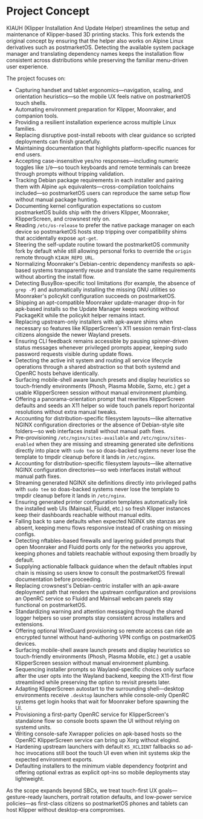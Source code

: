 # Project Concept

KIAUH (Klipper Installation And Update Helper) streamlines the setup and maintenance of Klipper-based 3D printing stacks. This fork extends the original concept by ensuring that the helper also works on Alpine Linux derivatives such as postmarketOS. Detecting the available system package manager and translating dependency names keeps the installation flow consistent across distributions while preserving the familiar menu-driven user experience.

The project focuses on:

- Capturing handset and tablet ergonomics—navigation, scaling, and orientation heuristics—so the mobile UX feels native on postmarketOS touch shells.
- Automating environment preparation for Klipper, Moonraker, and companion tools.
- Providing a resilient installation experience across multiple Linux families.
- Replacing disruptive post-install reboots with clear guidance so scripted deployments can finish gracefully.
- Maintaining documentation that highlights platform-specific nuances for end users.
- Accepting case-insensitive yes/no responses—including numeric toggles like `1`/`0`—so touch keyboards and remote terminals
  can breeze through prompts without tripping validation.
- Tracking Debian package requirements in each installer and pairing them with Alpine `apk` equivalents—cross-compilation toolchains included—so postmarketOS users can reproduce the same setup flow without manual package hunting.
- Documenting kernel configuration expectations so custom postmarketOS builds ship with the drivers Klipper, Moonraker, KlipperScreen, and crowsnest rely on.
- Reading `/etc/os-release` to prefer the native package manager on each device so postmarketOS hosts stop tripping over compatibility shims that accidentally expose `apt-get`.
- Steering the self-update routine toward the postmarketOS community fork by default while still allowing personal forks to override the `origin` remote through `KIAUH_REPO_URL`.
- Normalizing Moonraker's Debian-centric dependency manifests so apk-based systems transparently reuse and translate the same requirements without aborting the install flow.
- Detecting BusyBox-specific tool limitations (for example, the absence of `grep -P`) and automatically installing the missing GNU utilities so Moonraker's policykit configuration succeeds on postmarketOS.
- Shipping an apt-compatible Moonraker update-manager drop-in for apk-based installs so the Update Manager keeps working without PackageKit while the policykit helper remains intact.
- Replacing upstream-only installers with apk-aware shims when necessary so features like KlipperScreen's X11 session remain first-class citizens alongside the newer Wayland presets.
- Ensuring CLI feedback remains accessible by pausing spinner-driven status messages whenever privileged prompts appear, keeping sudo password requests visible during update flows.
- Detecting the active init system and routing all service lifecycle operations through a shared abstraction so that both systemd and OpenRC hosts behave identically.
- Surfacing mobile-shell aware launch presets and display heuristics so touch-friendly environments (Phosh, Plasma Mobile, Sxmo, etc.) get a usable KlipperScreen session without manual environment plumbing.
- Offering a panorama-orientation prompt that rewrites KlipperScreen defaults and seeds an X11 helper so wide touch panels report horizontal resolutions without extra manual tweaks.
- Accounting for distribution-specific filesystem layouts—like alternative NGINX configuration directories or the absence of Debian-style site folders—so web interfaces install without manual path fixes.
- Pre-provisioning `/etc/nginx/sites-available` and `/etc/nginx/sites-enabled` when they are missing and streaming generated site definitions directly into place with `sudo tee` so doas-backed systems never lose the template to tmpdir cleanup before it lands in `/etc/nginx`.
- Accounting for distribution-specific filesystem layouts—like alternative NGINX configuration directories—so web interfaces install without manual path fixes.
- Streaming generated NGINX site definitions directly into privileged paths with `sudo tee` so doas-backed systems never lose the template to tmpdir cleanup before it lands in `/etc/nginx`.
- Ensuring generated printer configuration templates automatically link the installed web UIs (Mainsail, Fluidd, etc.) so fresh Klipper instances keep their dashboards reachable without manual edits.
- Falling back to sane defaults when expected NGINX site stanzas are absent, keeping menu flows responsive instead of crashing on missing configs.
- Detecting nftables-based firewalls and layering guided prompts that open Moonraker and Fluidd ports only for the networks you approve, keeping phones and tablets reachable without exposing them broadly by default.
- Supplying actionable fallback guidance when the default nftables input chain is missing so users know to consult the postmarketOS firewall documentation before proceeding.
- Replacing crowsnest's Debian-centric installer with an apk-aware deployment path that renders the upstream configuration and provisions an OpenRC service so Fluidd and Mainsail webcam panels stay functional on postmarketOS.
- Standardizing warning and attention messaging through the shared logger helpers so user prompts stay consistent across installers and extensions.
- Offering optional WireGuard provisioning so remote access can ride an encrypted tunnel without hand-authoring VPN configs on postmarketOS devices.
- Surfacing mobile-shell aware launch presets and display heuristics so touch-friendly environments (Phosh, Plasma Mobile, etc.) get a usable KlipperScreen session without manual environment plumbing.
- Sequencing installer prompts so Wayland-specific choices only surface after the user opts into the Wayland backend, keeping the X11-first flow streamlined while preserving the option to revisit presets later.
- Adapting KlipperScreen autostart to the surrounding shell—desktop environments receive `.desktop` launchers while console-only OpenRC systems get login hooks that wait for Moonraker before spawning the UI.
- Provisioning a first-party OpenRC service for KlipperScreen's standalone flow so console boots spawn the UI without relying on systemd units.
- Writing console-safe Xwrapper policies on apk-based hosts so the OpenRC KlipperScreen service can bring up Xorg without elogind.
- Hardening upstream launchers with default `KS_XCLIENT` fallbacks so ad-hoc invocations still boot the touch UI even when init systems skip the expected environment exports.
- Defaulting installers to the minimum viable dependency footprint and offering optional extras as explicit opt-ins so mobile deployments stay lightweight.

As the scope expands beyond SBCs, we treat touch-first UX goals—gesture-ready launchers, portrait rotation defaults, and low-power service policies—as first-class citizens so postmarketOS phones and tablets can host Klipper without desktop-era compromises.
